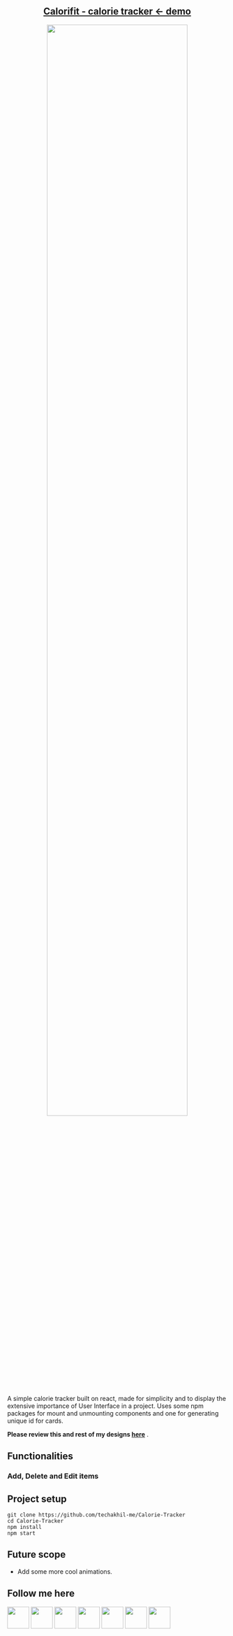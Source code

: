 <h2 align="center"><a  href="https://calorifit.netlify.app/">Calorifit - calorie tracker <- demo</a></h2>

<p align="center">
<img src="https://general.stdcdn.com/calorifit_mockup.png" width="80%"></p>

A simple calorie tracker built on react, made for simplicity and to display the extensive importance of User Interface in a project.
Uses some npm packages for mount and unmounting components and one for generating unique id for cards.

**Please review this and rest of my designs [here](https://dribbble.com/techakhil)** .

## Functionalities

### Add, Delete and Edit items

## Project setup

```
git clone https://github.com/techakhil-me/Calorie-Tracker
cd Calorie-Tracker
npm install
npm start
```

## Future scope

- Add some more cool animations.

## Follow me here

<a href="https://www.facebook.com/akhilc.47/" target="blank" ><img class="social" id="fb" width="50px" src="https://cdn.discordapp.com/attachments/765973145852575746/767463311020130304/facebook.png"></img></a>
<a href="https://discord.com/users/689358308712513766" target="blank"><img class="social" width="50px" src="https://cdn.discordapp.com/attachments/765973145852575746/767463308030640128/discord.png"></img></a>
<a href="https://mail.google.com/mail/?view=cm&fs=1&to=techakhilc47@gmail.com&su=Portfolio - I have something for you&body=excited to know you" target="blank"><img class="social" width="50px" src="https://cdn.discordapp.com/attachments/765973145852575746/767463313943691304/gmail.png"></img></a>
<a href="https://www.linkedin.com/in/akhil-padmanabhan-8385781a9/" target="blank"><img class="social" width="50px" src="https://cdn.discordapp.com/attachments/765973145852575746/767463319547412521/linkedin.png"></img></a>
<a href="https://www.instagram.com/techakhil.me/" target="blank"><img class="social" width="50px" src="https://cdn.discordapp.com/attachments/765973145852575746/767463317047345182/instagram.png"></img></a>
<a href="https://twitter.com/techakhil_me" target="blank"><img class="social" width="50px" src="https://cdn.discordapp.com/attachments/765973145852575746/775394227617660948/twitter.png"></img></a>
<a href="https://codepen.io/techakhil-me" target="blank"><img class="social" width="50px" src="https://cdn.discordapp.com/attachments/765973145852575746/775398802442027048/codepen.png"></img></a>
